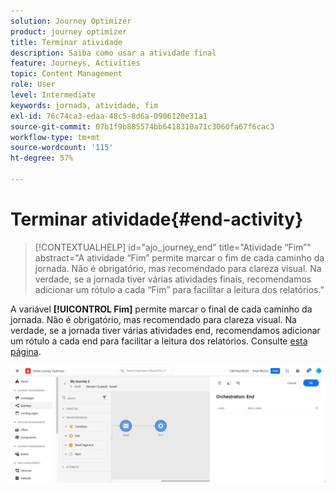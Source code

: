 ```yaml
---
solution: Journey Optimizer
product: journey optimizer
title: Terminar atividade
description: Saiba como usar a atividade final
feature: Journeys, Activities
topic: Content Management
role: User
level: Intermediate
keywords: jornada, atividade, fim
exl-id: 76c74ca3-edaa-48c5-8d6a-0906120e31a1
source-git-commit: 07b1f9b885574bb6418310a71c3060fa67f6cac3
workflow-type: tm+mt
source-wordcount: '115'
ht-degree: 57%

---
```


# Terminar atividade{#end-activity}

>[!CONTEXTUALHELP]
>id="ajo_journey_end"
>title="Atividade “Fim”"
>abstract="A atividade “Fim” permite marcar o fim de cada caminho da jornada. Não é obrigatório, mas recomendado para clareza visual. Na verdade, se a jornada tiver várias atividades finais, recomendamos adicionar um rótulo a cada “Fim” para facilitar a leitura dos relatórios."

A variável **[!UICONTROL Fim]** permite marcar o final de cada caminho da jornada. Não é obrigatório, mas recomendado para clareza visual. Na verdade, se a jornada tiver várias atividades end, recomendamos adicionar um rótulo a cada end para facilitar a leitura dos relatórios. Consulte [esta página](../reports/live-report.md).

![](assets/journey54.png)
